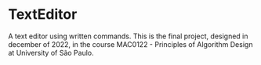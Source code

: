 # TextEditor
A text editor using written commands.
This is the final project, designed in december of 2022, in the course MAC0122 - Principles of Algorithm Design at University of São Paulo.

